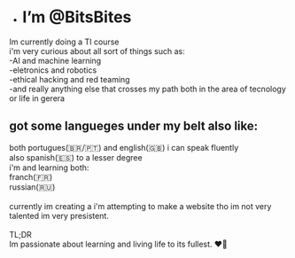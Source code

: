 - <h1> I’m @BitsBites </h1> 
Im currently doing a TI course<br>
i'm very curious about all sort of things such as:<br>
  -AI and machine learning<br>
  -eletronics and robotics<br>
  -ethical hacking and red teaming<br>
  -and really anything else that crosses my path both in the area of tecnology or life in gerera<br>

<h2>got some langueges under my belt also like:</h2>
both portugues(🇧🇷/🇵🇹) and english(🇬🇧) i can speak fluently<br>
also spanish(🇪🇸) to a lesser degree<br>
i'm and learning both:<br>
franch(🇫🇷)<br>
russian(🇷🇺)<br>
<br>
currently im creating a i'm attempting to make a website tho im not very talented im very presistent.<br>
<br>
TL;DR<br>
Im passionate about learning and living life to its fullest. ❤️‍🔥

<!---
BitsBites/BitsBites is a ✨ special ✨ repository because its `README.md` (this file) appears on your GitHub profile.
You can click the Preview link to take a look at your changes.
--->
